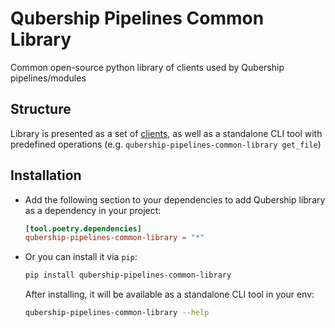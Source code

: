 # Qubership Pipelines Common Library

Common open-source python library of clients used by Qubership pipelines/modules

## Structure

Library is presented as a set of [clients](docs/Clients.md), as well as a standalone CLI tool with predefined operations (e.g. `qubership-pipelines-common-library get_file`)


## Installation

* Add the following section to your dependencies to add Qubership library as a dependency in your project:
  ```toml
  [tool.poetry.dependencies]
  qubership-pipelines-common-library = "*"
  ```

* Or you can install it via `pip`:
  ```bash
  pip install qubership-pipelines-common-library
  ```
  
  After installing, it will be available as a standalone CLI tool in your env:
  ```bash
  qubership-pipelines-common-library --help
  ```